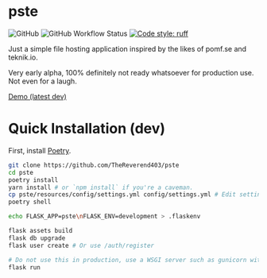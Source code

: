 # pste

![GitHub](https://img.shields.io/github/license/TheReverend403/pste?style=flat-square)
![GitHub Workflow Status](https://img.shields.io/github/actions/workflow/status/TheReverend403/pste/build-docker-image.yml?branch=main&style=flat-square)
[![Code style: ruff](https://img.shields.io/badge/code%20style-ruff-000000.svg?style=flat-square)](https://github.com/astral-sh/ruff)

Just a simple file hosting application inspired by the likes of pomf.se and teknik.io.

Very early alpha, 100% definitely not ready whatsoever for production use. Not even for a laugh.

[Demo (latest dev)](https://dev.pste.pw)

# Quick Installation (dev)

First, install [Poetry](https://poetry.eustace.io/).

```sh
git clone https://github.com/TheReverend403/pste
cd pste
poetry install
yarn install # or `npm install` if you're a caveman.
cp pste/resources/config/settings.yml config/settings.yml # Edit settings.yml
poetry shell

echo FLASK_APP=pste\nFLASK_ENV=development > .flaskenv

flask assets build
flask db upgrade
flask user create # Or use /auth/register

# Do not use this in production, use a WSGI server such as gunicorn with pste:create_app() as your entrypoint.
flask run
```
